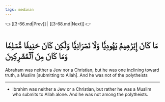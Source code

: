 ```yaml
---
tags: medinan
---
```


👈 [[3-66.md|Prev]] | [[3-68.md|Next]] 👉

# مَا كَانَ إِبۡرَٰهِيمُ يَهُودِيّٗا وَلَا نَصۡرَانِيّٗا وَلَٰكِن كَانَ حَنِيفٗا مُّسۡلِمٗا وَمَا كَانَ مِنَ ٱلۡمُشۡرِكِينَ

Abraham was neither a Jew nor a Christian, but he was one inclining toward truth, a Muslim [submitting to Allah]. And he was not of the polytheists

---
- Ibrahim was neither a Jew or a Christian, but rather he was a Muslim who submits to Allah alone. And he was not among the polytheists.
